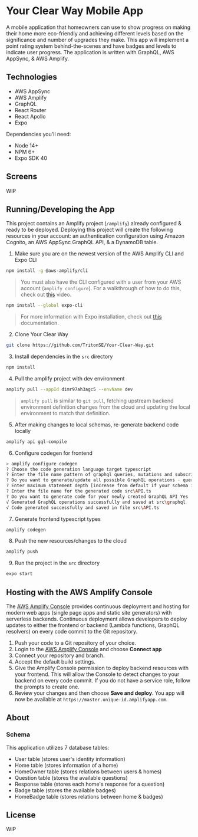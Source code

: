 # Your Clear Way Mobile App

A mobile application that homeowners can use to show progress on making their home more eco-friendly and achieving different levels based on the significance and number of upgrades they make. This app will implement a point rating system behind-the-scenes and have badges and levels to indicate user progress. The application is written with GraphQL, AWS AppSync, & AWS Amplify.

## Technologies

- AWS AppSync
- AWS Amplify
- GraphQL
- React Router
- React Apollo
- Expo

Dependencies you'll need:
* Node 14+
* NPM 6+
* Expo SDK 40

## Screens

WIP

## Running/Developing the App

This project contains an Amplify project (`/amplify`) already configured & ready to be deployed. Deploying this project will create the following resources in your account: an authentication configuration using Amazon Cognito, an AWS AppSync GraphQL API, & a DynamoDB table.

1. Make sure you are on the newest version of the AWS Amplify CLI and Expo CLI

```sh
npm install -g @aws-amplify/cli
```
> You must also have the CLI configured with a user from your AWS account (`amplify configure`). For a walkthrough of how to do this, check out [this](https://www.youtube.com/watch?v=fWbM5DLh25U) video.

```sh
npm install --global expo-cli
```
> For more information with Expo installation, check out [this](https://docs.expo.io/get-started/installation/) documentation.

2. Clone Your Clear Way

```sh
git clone https://github.com/TritonSE/Your-Clear-Way.git
```

3. Install dependencies in the `src` directory

```sh
npm install
```

4. Pull the amplify project with dev environment

```sh
amplify pull --appId dimr97ah3agc5 --envName dev
```

> `amplify pull` is similar to `git pull`, fetching upstream backend environment definition changes from the cloud and updating the local environment to match that definition.

5. After making changes to local schemas, re-generate backend code locally

```sh
amplify api gql-compile
```

6. Configure codegen for frontend

```sh
> amplify configure codegen
? Choose the code generation language target typescript
? Enter the file name pattern of graphql queries, mutations and subscriptions src\graphql\**\*.ts     
? Do you want to generate/update all possible GraphQL operations - queries, mutations and subscriptions Yes
? Enter maximum statement depth [increase from default if your schema is deeply nested] 3
? Enter the file name for the generated code src\API.ts
? Do you want to generate code for your newly created GraphQL API Yes
√ Generated GraphQL operations successfully and saved at src\graphql
√ Code generated successfully and saved in file src\API.ts
```

7. Generate frontend typescript types

```sh
amplify codegen
```

8. Push the new resources/changes to the cloud

```sh
amplify push
```

9. Run the project in the `src` directory

```sh
expo start
```

## Hosting with the AWS Amplify Console

The [AWS Amplify Console](https://console.amplify.aws) provides continuous deployment and hosting for modern web apps (single page apps and static site generators) with serverless backends. Continuous deployment allows developers to deploy updates to either the frontend or backend (Lambda functions, GraphQL resolvers) on every code commit to the Git repository.

1. Push your code to a Git repository of your choice.
1. Login to the [AWS Amplify Console](https://console.aws.amazon.com/amplify/home) and choose **Connect app**
1. Connect your repository and branch.
1. Accept the default build settings.
1. Give the Amplify Console permission to deploy backend resources with your frontend. This will allow the Console to detect changes to your backend on every code commit. If you do not have a service role, follow the prompts to create one.
1. Review your changes and then choose **Save and deploy**. You app will now be available at `https://master.unique-id.amplifyapp.com`.

## About

### Schema

This application utilizes 7 database tables:

- User table (stores user's identity information)
- Home table (stores information of a home)
- HomeOwner table (stores relations between users & homes)
- Question table (stores the available questions)
- Response table (stores each home's response for a question)
- Badge table (stores the available badges)
- HomeBadge table (stores relations between home & badges)

## License

WIP